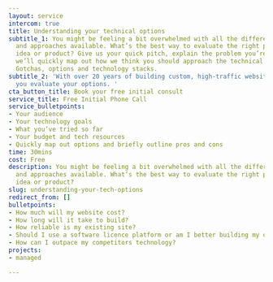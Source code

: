 ```yaml
---
layout: service
intercom: true
title: Understanding your technical options
subtitle_1: You might be feeling a bit overwhelmed with all the different technologies
  and approaches available. What’s the best way to evaluate the right path for your
  idea or product? Give us your quick pitch, explain the problem you’re solving. And
  we’ll quickly map out how we think you should approach the technical side of things.
  Gotchas, options and technology stacks.
subtitle_2: 'With over 20 years of building custom, high-traffic websites we can help
  you evaluate your options. '
cta_button_title: Book your free initial consult
service_title: Free Initial Phone Call
service_bulletpoints:
- Your audience
- Your technology goals
- What you’ve tried so far
- Your budget and tech resources
- Quickly map out options and briefly outline pros and cons
time: 30mins
cost: Free
description: You might be feeling a bit overwhelmed with all the different technologies
  and approaches available. What’s the best way to evaluate the right path for your
  idea or product?
slug: understanding-your-tech-options
redirect_from: []
bulletpoints:
- How much will my website cost?
- How long will it take to build?
- How reliable is my existing site?
- Should I use a software licence platform or am I better building my own custom website?
- How can I outpace my competitors technology?
projects:
- managed

---
```

